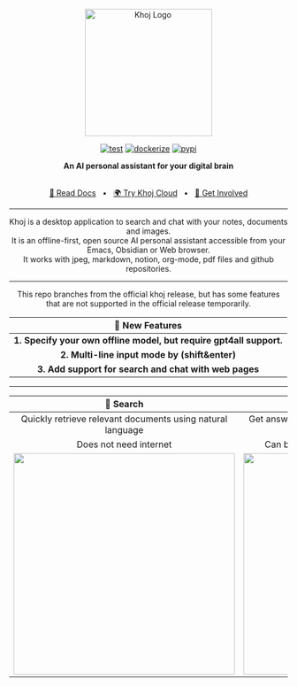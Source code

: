 <p align="center"><img src="src/khoj/interface/web/assets/icons/khoj-logo-sideways.svg" width="230" alt="Khoj Logo"></p>

<div align="center">

[![test](https://github.com/khoj-ai/khoj/actions/workflows/test.yml/badge.svg)](https://github.com/khoj-ai/khoj/actions/workflows/test.yml)
[![dockerize](https://github.com/khoj-ai/khoj/actions/workflows/dockerize.yml/badge.svg)](https://github.com/khoj-ai/khoj/pkgs/container/khoj)
[![pypi](https://github.com/khoj-ai/khoj/actions/workflows/pypi.yml/badge.svg)](https://pypi.org/project/khoj-assistant/)

</div>

<div align="center">
<b>An AI personal assistant for your digital brain</b>
</div>

<br />

<div align="center">

[📜 Read Docs](https://docs.khoj.dev)
<span>&nbsp;&nbsp;•&nbsp;&nbsp;</span>
[🌍 Try Khoj Cloud](https://khoj.dev)
<span>&nbsp;&nbsp;•&nbsp;&nbsp;</span>
[💬 Get Involved](https://discord.gg/BDgyabRM6e)

</div>

<div align="center">

***

Khoj is a desktop application to search and chat with your notes, documents and images.<br />
It is an offline-first, open source AI personal assistant accessible from your Emacs, Obsidian or Web browser.<br />
It works with jpeg, markdown, notion, org-mode, pdf files and github repositories.<br />

***

</div>

<div align="center">


This repo branches from the official khoj release, but has some features that are not supported in the official release temporarily.<br />

| 🎈 New Features |
|:---------:|
|**1. Specify your own offline model, but require gpt4all support.**|
|**2. Multi-line input mode by (shift&enter)**|
|**3. Add support for search and chat with web pages**|


***

</div>

| 🔎 Search | 💬 Chat |
|:---------:|:-------:|
| Quickly retrieve relevant documents using natural language | Get answers and create content from your existing knowledge base |
| Does not need internet | Can be configured to work without internet |
| <img src="https://docs.khoj.dev/assets/khoj_search_on_web.png" width="400px"> | <img src="https://docs.khoj.dev/assets/khoj_chat_on_web.png" width="400px"> |
